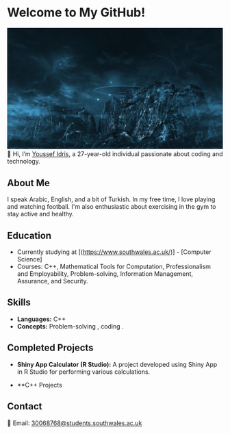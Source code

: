 # Welcome to My GitHub!
![My Photo](ufo-1265186_1920.jpg)
👋 Hi, I’m [Youssef Idris](https://github.com/Youssefidris), a 27-year-old individual passionate about coding and technology.

## About Me
I speak Arabic, English, and a bit of Turkish. In my free time, I love playing and watching football. I'm also enthusiastic about exercising in the gym to stay active and healthy.

## Education
- Currently studying at [(https://www.southwales.ac.uk/)] - [Computer Science]
- Courses: C++, Mathematical Tools for Computation, Professionalism and Employability, Problem-solving, Information Management, Assurance, and Security.

## Skills
- **Languages:** C++
- **Concepts:** Problem-solving , coding .

## Completed Projects
- **Shiny App Calculator (R Studio):** A project developed using Shiny App in R Studio for performing various calculations.

- **C++ Projects

## Contact
📧 Email: 30068768@students.southwales.ac.uk


